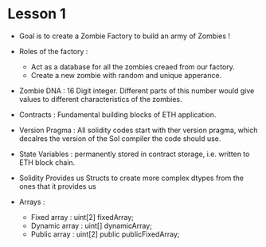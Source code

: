 # Lesson 1

- Goal is to create a Zombie Factory to build an army of Zombies !

- Roles of the factory :

  - Act as a database for all the zombies creaed from our factory.
  - Create a new zombie with random and unique apperance.

- Zombie DNA : 16 Digit integer. Different parts of this number would give values to different characteristics of the zombies.

- Contracts : Fundamental building blocks of ETH application.

- Version Pragma : All solidity codes start with ther version pragma, which decalres the version of the Sol compiler the code should use.

- State Variables : permanently stored in contract storage, i.e. written to ETH block chain.

- Solidity Provides us Structs to create more complex dtypes from the ones that it provides us

- Arrays :
  - Fixed array : uint[2] fixedArray;
  - Dynamic array : uint[] dynamicArray;
  - Public array : uint[2] public publicFixedArray;
